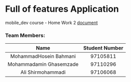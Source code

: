 # Full of features Application

mobile_dev course - Home Work 2 [document](https://github.com/sharif-dev/HW2-Sensors/blob/master/HW2.pdf)

### Team Members:
|        Name        | Student Number |
|:-----------------:|:--------------:|
|   MohammadHosein Bahmani  |    97105811    |
| Mohammadamin Ghasemzade |    97110296    |
|    Ali Shirmohammadi   |    97106068    |
